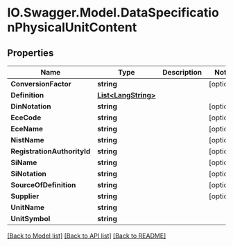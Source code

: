 # IO.Swagger.Model.DataSpecificationPhysicalUnitContent
## Properties

Name | Type | Description | Notes
------------ | ------------- | ------------- | -------------
**ConversionFactor** | **string** |  | [optional] 
**Definition** | [**List&lt;LangString&gt;**](LangString.md) |  | 
**DinNotation** | **string** |  | [optional] 
**EceCode** | **string** |  | [optional] 
**EceName** | **string** |  | [optional] 
**NistName** | **string** |  | [optional] 
**RegistrationAuthorityId** | **string** |  | [optional] 
**SiName** | **string** |  | [optional] 
**SiNotation** | **string** |  | [optional] 
**SourceOfDefinition** | **string** |  | [optional] 
**Supplier** | **string** |  | [optional] 
**UnitName** | **string** |  | 
**UnitSymbol** | **string** |  | 

[[Back to Model list]](../README.md#documentation-for-models) [[Back to API list]](../README.md#documentation-for-api-endpoints) [[Back to README]](../README.md)

